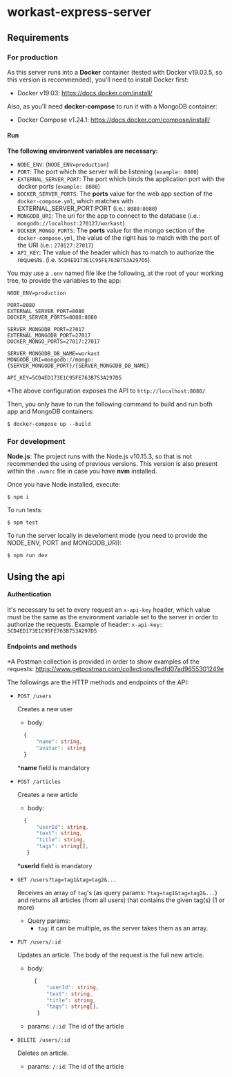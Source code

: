 # workast-express-server

## Requirements

### For production

As this server runs into a **Docker** container (tested with Docker v19.03.5, so this version is recommended), you'll need to install Docker first:

- Docker v19.03: https://docs.docker.com/install/

Also, as you'll need **docker-compose** to run it with a MongoDB container:

- Docker Compose v1.24.1: https://docs.docker.com/compose/install/

#### Run

**The following environvent variables are necessary:**

- `NODE_ENV`: (`NODE_ENV=production`) 
- `PORT`: The port which the server will be listening (`example: 8080`)
- `EXTERNAL_SERVER_PORT`: The port which binds the application port with the docker ports (`example: 8080`)
- `DOCKER_SERVER_PORTS`: The **ports** value for the web app section of the `docker-compose.yml`, which matches with EXTERNAL_SERVER_PORT:PORT (i.e.: `8080:8080`) 
- `MONGODB_URI`: The uri for the app to connect to the database (i.e.: `mongodb://localhost:270127/workast`)
- `DOCKER_MONGO_PORTS`: The **ports** value for the mongo section of the `docker-compose.yml`, the value of the right has to match with the port of the URI (i.e.: `270127:27017`)
- `API_KEY`: The value of the header which has to match to authorize the requests. (i.e. `5CD4ED173E1C95FE763B753A297D5`).

You may use a `.env` named file like the following, at the root of your working tree, to provide the variables to the app:

```dotenv
NODE_ENV=production

PORT=8080
EXTERNAL_SERVER_PORT=8080
DOCKER_SERVER_PORTS=8080:8080

SERVER_MONGODB_PORT=27017
EXTERNAL_MONGODB_PORT=27017
DOCKER_MONGO_PORTS=27017:27017

SERVER_MONGODB_DB_NAME=workast
MONGODB_URI=mongodb://mongo:{SERVER_MONGODB_PORT}/{SERVER_MONGODB_DB_NAME}

API_KEY=5CD4ED173E1C95FE763B753A297D5
```

*The above configuration exposes the API to `http://localhost:8080/` 

Then, you only have to run the following command to build and run both app and MongoDB containers:
```
$ docker-compose up --build
```

### For development

**Node.js**: The project runs with the Node.js v10.15.3, so that is not recommended the using of previous versions.
This version is also present within the `.nvmrc` file in case you have **nvm** installed.

Once you have Node installed, execute:

```
$ npm i
```


To run tests:

```
$ npm test
```

To run the server locally in develoment mode (you need to provide the NODE_ENV, PORT and MONGODB_URI):

```
$ npm run dev
```

## Using the api

#### Authentication

It's necessary tu set to every request an `x-api-key` header, which value must be the same as the environment variable set to the server in order to authorize the requests.
Example of header: `x-api-key: 5CD4ED173E1C95FE763B753A297D5` 

#### Endpoints and methods

*A Postman collection is provided in order to show examples of the requests: https://www.getpostman.com/collections/fedfd07ad9655301249e

The followings are the HTTP methods and endpoints of the API:

- `POST /users`

  Creates a new user

  - body:
  ```typescript
    {
        "name": string,
        "avatar": string
    }
  ```
  ***name** field is mandatory

- `POST /articles`

  Creates a new article

  - body:
  ```typescript
    {
        "userId": string,
        "text": string,
        "title": string,
        "tags": string[],
     }
  ```
  ***userId** field is mandatory

- `GET /users?tag=tag1&tag=tag2&...`
    
    Receives an array of `tag`'s (as query params: `?tag=tag1&tag=tag2&...`) and returns all articles (from all users) that contains the given tag(s) (1 or more)

    - Query params:
        - `tag`: it can be multiple, as the server takes them as an array.
- `PUT /users/:id`

  Updates an article. The body of the request is the full new article.
  
  - body:
    ```typescript
      {
          "userId": string,
          "text": string,
          "title": string,
          "tags": string[],
       }
    ```
  - params: `/:id`: The id of the article

- `DELETE /users/:id`

  Deletes an article. 
  - params: `/:id`: The id of the article


